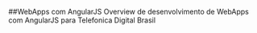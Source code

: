 ##WebApps com AngularJS
Overview de desenvolvimento de WebApps com AngularJS para Telefonica Digital Brasil

